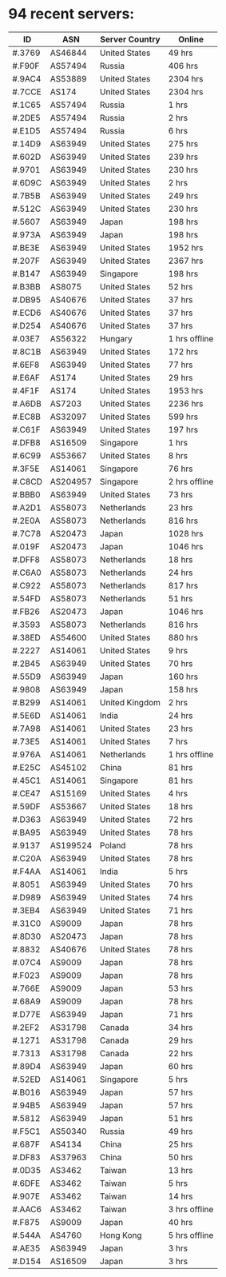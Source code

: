 # 94 recent servers:

| ID | ASN | Server Country | Online |
| ------ | ------ | ------ | ------ |
| #.3769 | AS46844 | United States | 49 hrs |
| #.F90F | AS57494 | Russia | 406 hrs |
| #.9AC4 | AS53889 | United States | 2304 hrs |
| #.7CCE | AS174 | United States | 2304 hrs |
| #.1C65 | AS57494 | Russia | 1 hrs |
| #.2DE5 | AS57494 | Russia | 2 hrs |
| #.E1D5 | AS57494 | Russia | 6 hrs |
| #.14D9 | AS63949 | United States | 275 hrs |
| #.602D | AS63949 | United States | 239 hrs |
| #.9701 | AS63949 | United States | 230 hrs |
| #.6D9C | AS63949 | United States | 2 hrs |
| #.7B5B | AS63949 | United States | 249 hrs |
| #.512C | AS63949 | United States | 230 hrs |
| #.5607 | AS63949 | Japan | 198 hrs |
| #.973A | AS63949 | Japan | 198 hrs |
| #.BE3E | AS63949 | United States | 1952 hrs |
| #.207F | AS63949 | United States | 2367 hrs |
| #.B147 | AS63949 | Singapore | 198 hrs |
| #.B3BB | AS8075 | United States | 52 hrs |
| #.DB95 | AS40676 | United States | 37 hrs |
| #.ECD6 | AS40676 | United States | 37 hrs |
| #.D254 | AS40676 | United States | 37 hrs |
| #.03E7 | AS56322 | Hungary | 1 hrs offline |
| #.8C1B | AS63949 | United States | 172 hrs |
| #.6EF8 | AS63949 | United States | 77 hrs |
| #.E6AF | AS174 | United States | 29 hrs |
| #.4F1F | AS174 | United States | 1953 hrs |
| #.A6DB | AS7203 | United States | 2236 hrs |
| #.EC8B | AS32097 | United States | 599 hrs |
| #.C61F | AS63949 | United States | 197 hrs |
| #.DFB8 | AS16509 | Singapore | 1 hrs |
| #.6C99 | AS53667 | United States | 8 hrs |
| #.3F5E | AS14061 | Singapore | 76 hrs |
| #.C8CD | AS204957 | Singapore | 2 hrs offline |
| #.BBB0 | AS63949 | United States | 73 hrs |
| #.A2D1 | AS58073 | Netherlands | 23 hrs |
| #.2E0A | AS58073 | Netherlands | 816 hrs |
| #.7C78 | AS20473 | Japan | 1028 hrs |
| #.019F | AS20473 | Japan | 1046 hrs |
| #.DFF8 | AS58073 | Netherlands | 18 hrs |
| #.C6A0 | AS58073 | Netherlands | 24 hrs |
| #.C922 | AS58073 | Netherlands | 817 hrs |
| #.54FD | AS58073 | Netherlands | 51 hrs |
| #.FB26 | AS20473 | Japan | 1046 hrs |
| #.3593 | AS58073 | Netherlands | 816 hrs |
| #.38ED | AS54600 | United States | 880 hrs |
| #.2227 | AS14061 | United States | 9 hrs |
| #.2B45 | AS63949 | United States | 70 hrs |
| #.55D9 | AS63949 | Japan | 160 hrs |
| #.9808 | AS63949 | Japan | 158 hrs |
| #.B299 | AS14061 | United Kingdom | 2 hrs |
| #.5E6D | AS14061 | India | 24 hrs |
| #.7A98 | AS14061 | United States | 23 hrs |
| #.73E5 | AS14061 | United States | 7 hrs |
| #.976A | AS14061 | Netherlands | 1 hrs offline |
| #.E25C | AS45102 | China | 81 hrs |
| #.45C1 | AS14061 | Singapore | 81 hrs |
| #.CE47 | AS15169 | United States | 4 hrs |
| #.59DF | AS53667 | United States | 18 hrs |
| #.D363 | AS63949 | United States | 72 hrs |
| #.BA95 | AS63949 | United States | 78 hrs |
| #.9137 | AS199524 | Poland | 78 hrs |
| #.C20A | AS63949 | United States | 78 hrs |
| #.F4AA | AS14061 | India | 5 hrs |
| #.8051 | AS63949 | United States | 70 hrs |
| #.D989 | AS63949 | United States | 74 hrs |
| #.3EB4 | AS63949 | United States | 71 hrs |
| #.31C0 | AS9009 | Japan | 78 hrs |
| #.8D30 | AS20473 | Japan | 78 hrs |
| #.8832 | AS40676 | United States | 78 hrs |
| #.07C4 | AS9009 | Japan | 78 hrs |
| #.F023 | AS9009 | Japan | 78 hrs |
| #.766E | AS9009 | Japan | 53 hrs |
| #.68A9 | AS9009 | Japan | 78 hrs |
| #.D77E | AS63949 | Japan | 71 hrs |
| #.2EF2 | AS31798 | Canada | 34 hrs |
| #.1271 | AS31798 | Canada | 29 hrs |
| #.7313 | AS31798 | Canada | 22 hrs |
| #.89D4 | AS63949 | Japan | 60 hrs |
| #.52ED | AS14061 | Singapore | 5 hrs |
| #.B016 | AS63949 | Japan | 57 hrs |
| #.94B5 | AS63949 | Japan | 57 hrs |
| #.5812 | AS63949 | Japan | 51 hrs |
| #.F5C1 | AS50340 | Russia | 49 hrs |
| #.687F | AS4134 | China | 25 hrs |
| #.DF83 | AS37963 | China | 50 hrs |
| #.0D35 | AS3462 | Taiwan | 13 hrs |
| #.6DFE | AS3462 | Taiwan | 5 hrs |
| #.907E | AS3462 | Taiwan | 14 hrs |
| #.AAC6 | AS3462 | Taiwan | 3 hrs offline |
| #.F875 | AS9009 | Japan | 40 hrs |
| #.544A | AS4760 | Hong Kong | 5 hrs offline |
| #.AE35 | AS63949 | Japan | 3 hrs |
| #.D154 | AS16509 | Japan | 3 hrs |

